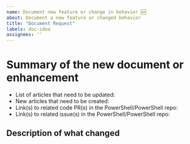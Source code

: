 ```yaml
---
name: Document new feature or change in behavior 🆕
about: Document a new feature or changed behavior
title: "Document Request"
labels: doc-idea
assignees: ''
---
```

<!--
Use this template to request updates to the documentation when new features are added
to the product or when product behavior is changed. The may an update to an existing
document or may require a completely new document.
-->

# Summary of the new document or enhancement

- List of articles that need to be updated:
- New articles that need to be created:
- Link(s) to related code PR(s) in the PowerShell/PowerShell repo:
- Link(s) to related issue(s) in the PowerShell/PowerShell repo:

## Description of what changed
<!--
- E.g. added new parameters, changed parameter behavior, changed output
- Provide detailed information about the changes
-->
